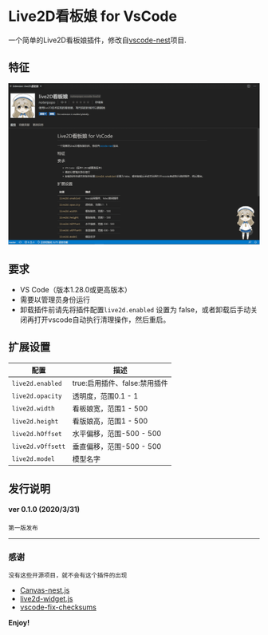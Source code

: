 # Live2D看板娘 for VsCode

一个简单的Live2D看板娘插件，修改自[vscode-nest](https://github.com/vscode-extension/vscode-nest)项目.

## 特征
![exm](https://raw.githubusercontent.com/noterpopo/vscode-live2d/master/resources/exm.png)

## 要求

* VS Code（版本1.28.0或更高版本）
* 需要以管理员身份运行
* 卸载插件前请先将插件配置`live2d.enabled` 设置为 false，或者卸载后手动关闭再打开vscode自动执行清理操作，然后重启。

## 扩展设置

|配置 | 描述
|-------|------------
|`live2d.enabled`| true:启用插件、false:禁用插件
|`live2d.opacity`| 透明度，范围0.1 - 1
|`live2d.width`| 看板娘宽，范围1 - 500 
|`live2d.height`| 看版娘高，范围1 - 500
|`live2d.hOffset`| 水平偏移，范围-500 - 500
|`live2d.vOffsett`| 垂直偏移，范围-500 - 500
|`live2d.model`| 模型名字



## 发行说明

#### ver 0.1.0 (2020/3/31)
	第一版发布
-----------------------------------------------------------------------------------------------------------
### 感谢
	没有这些开源项目，就不会有这个插件的出现
* [Canvas-nest.js](https://github.com/hustcc/canvas-nest.js)
* [live2d-widget.js](https://github.com/xiazeyu/live2d-widget.js)
* [vscode-fix-checksums](https://github.com/lehni/vscode-fix-checksums)

**Enjoy!**
